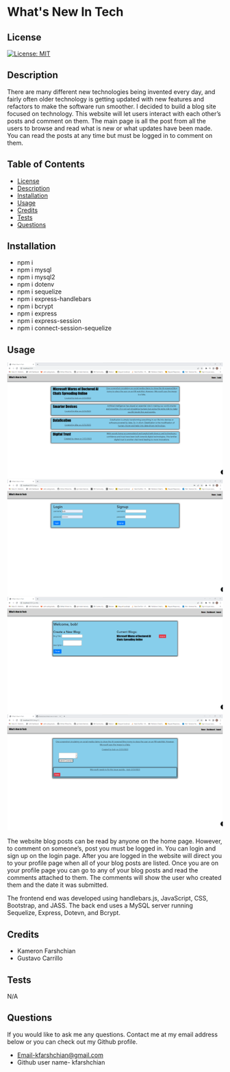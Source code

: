 

  # What's New In Tech

  ## License
  [![License: MIT](https://img.shields.io/badge/License-MIT-yellow.svg)](https://opensource.org/licenses/MIT)

  ## Description
  There are many different new technologies being invented every day, and fairly often older technology is getting updated with new features and refactors to make the software run smoother. I decided to build a blog site focused on technology. This website will let users interact with each other’s posts and comment on them. The main page is all the post from all the users to browse and read what is new or what updates have been made. You can read the posts at any time but must be logged in to comment on them. 

  ## Table of Contents
  - [License](#License)
  - [Description](#Description)
  - [Installation](#installation)
  - [Usage](#Usage)
  - [Credits](#credits)
  - [Tests](#Tests)
  - [Questions](#Questions)
  
  ## Installation
  - npm i 
  - npm i mysql
  - npm i mysql2
  - npm i dotenv
  - npm i sequelize
  - npm i express-handlebars
  - npm i bcrypt
  - npm i express
  - npm i express-session
  - npm i connect-session-sequelize 

  ## Usage
  ![alt_text](./assets/images/site1.png)
  ![alt_text](./assets/images/site2.png)
  ![alt_text](./assets/images/site3.png)
  ![alt_text](./assets/images/site4.png)

  The website blog posts can be read by anyone on the home page. However, to comment on someone’s, post you must be logged in. You can login and sign up on the login page. After you are logged in the website will direct you to your profile page when all of your blog posts are listed. Once you are on your profile page you can go to any of your blog posts and read the comments attached to them. The comments will show the user who created them and the date it was submitted. 
  
  The frontend end was developed using handlebars.js, JavaScript, CSS, Bootstrap, and JASS. The back end uses a MySQL server running Sequelize, Express, Dotevn, and Bcrypt.

  
  ## Credits
  - Kameron Farshchian
  - Gustavo Carrillo

  ## Tests
  N/A

  ## Questions
  If you would like to ask me any questions. Contact me at my email address below or you can check out my Github profile.
  - Email-kfarshchian@gmail.com
  - Github user name- kfarshchian
  
  
